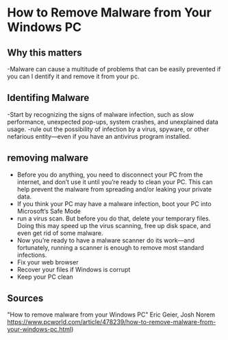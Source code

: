 # How to Remove Malware from Your Windows PC
## Why this matters
-Malware can cause a multitude of problems that can be easily prevented if you can I dentify it and remove it from your pc.
## Identifing Malware
-Start by recognizing the signs of malware infection, such as slow performance, unexpected pop-ups, system crashes, and unexplained data usage.
-rule out the possibility of infection by a virus, spyware, or other nefarious entity—even if you have an antivirus program installed.
## removing malware
- Before you do anything, you need to disconnect your PC from the internet, and don’t use it until you’re ready to clean your PC. This can help prevent the malware from spreading and/or leaking your private data.
- If you think your PC may have a malware infection, boot your PC into Microsoft’s Safe Mode
-  run a virus scan. But before you do that, delete your temporary files. Doing this may speed up the virus scanning, free up disk space, and even get rid of some malware.
-  Now you’re ready to have a malware scanner do its work—and fortunately, running a scanner is enough to remove most standard infections. 
- Fix your web browser
- Recover your files if Windows is corrupt
- Keep your PC clean
## Sources
"How to remove malware from your Windows PC" Eric Geier, Josh Norem https://www.pcworld.com/article/478239/how-to-remove-malware-from-your-windows-pc.html)
